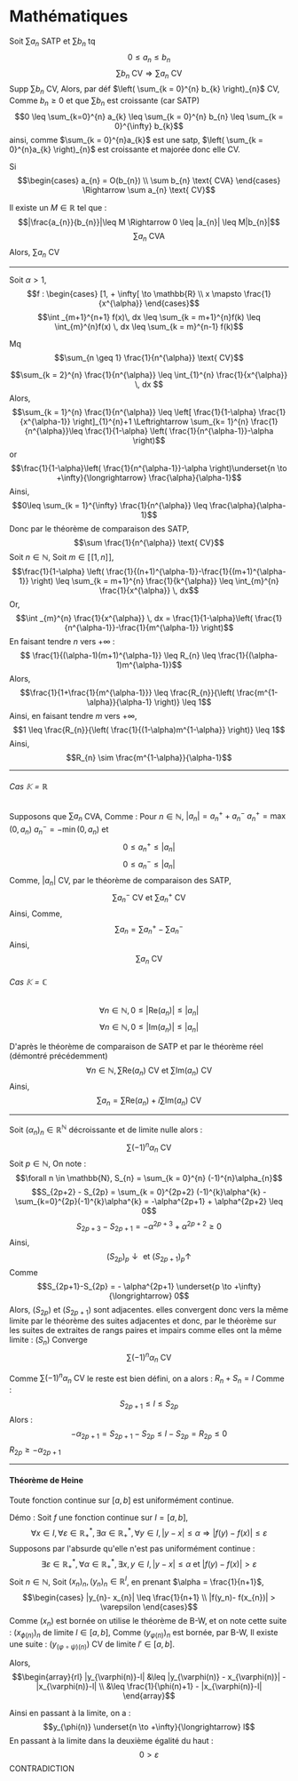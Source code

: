 # Mathématiques
Soit $\sum a_{n}$ SATP et $\sum b_{n}$ tq
$$0 \leq a_{n} \leq b_{n}$$
$$\sum b_{n} \text{ CV} \Rightarrow \sum a_{n} \text{ CV}$$
Supp $\sum b_{n}$ CV, 
Alors, par déf
$\left( \sum_{k = 0}^{n} b_{k} \right)_{n}$ CV, 
Comme $b_{n}\geq 0$ et que $\sum b_{n}$ est croissante (car SATP)
$$0 \leq \sum_{k=0}^{n} a_{k} \leq \sum_{k = 0}^{n} b_{n} \leq \sum_{k = 0}^{\infty} b_{k}$$
ainsi,
comme $\sum_{k = 0}^{n}a_{k}$ est une satp, $\left( \sum_{k = 0}^{n}a_{k} \right)_{n}$ est croissante et majorée donc elle CV.

Si 
$$\begin{cases}
a_{n} = O(b_{n}) \\
\sum b_{n} \text{ CVA}
\end{cases} \Rightarrow \sum a_{n} \text{ CV}$$

Il existe un $M \in \mathbb{R}$ tel que : 
$$|\frac{a_{n}}{b_{n}}|\leq M \Rightarrow 0 \leq |a_{n}| \leq M|b_{n}|$$
$$\sum a_{n} \text{ CVA}$$
Alors, $\sum a_{n}$ CV
___
Soit $\alpha > 1$, 
$$f : \begin{cases}
[1, + \infty[ \to \mathbb{R} \\
x \mapsto \frac{1}{x^{\alpha}}
\end{cases}$$
$$\int _{m+1}^{n+1} f(x)\, dx \leq \sum_{k = m+1}^{n}f(k) \leq \int_{m}^{n}f(x) \, dx \leq \sum_{k = m}^{n-1} f(k)$$

Mq
$$\sum_{n \geq 1} \frac{1}{n^{\alpha}} \text{ CV}$$

$$\sum_{k = 2}^{n} \frac{1}{n^{\alpha}} \leq \int_{1}^{n} \frac{1}{x^{\alpha}}  \, dx $$
Alors, 
$$\sum_{k = 1}^{n} \frac{1}{n^{\alpha}} \leq \left[ \frac{1}{1-\alpha}  \frac{1}{x^{\alpha-1}} \right]_{1}^{n}+1 \Leftrightarrow \sum_{k=  1}^{n} \frac{1}{n^{\alpha}}\leq \frac{1}{1-\alpha} \left( \frac{1}{n^{\alpha-1}}-\alpha \right)$$
or
$$\frac{1}{1-\alpha}\left( \frac{1}{n^{\alpha-1}}-\alpha \right)\underset{n \to +\infty}{\longrightarrow} \frac{\alpha}{\alpha-1}$$
Ainsi, 
$$0\leq \sum_{k = 1}^{\infty} \frac{1}{n^{\alpha}} \leq \frac{\alpha}{\alpha-1}$$
Donc par le théorème de comparaison des SATP, 
$$\sum \frac{1}{n^{\alpha}} \text{ CV}$$
Soit $n \in \mathbb{N}$, 
Soit $m \in [\![1, n]\!]$, 
$$\frac{1}{1-\alpha} \left( \frac{1}{(n+1)^{\alpha-1}}-\frac{1}{(m+1)^{\alpha-1}} \right) \leq \sum_{k = m+1}^{n} \frac{1}{k^{\alpha}} \leq \int_{m}^{n} \frac{1}{x^{\alpha}} \, dx$$
Or, 
$$\int _{m}^{n} \frac{1}{x^{\alpha}} \, dx = \frac{1}{1-\alpha}\left( \frac{1}{n^{\alpha-1}}-\frac{1}{m^{\alpha-1}} \right)$$
En faisant tendre $n$ vers $+ \infty$ : 
$$ \frac{1}{(\alpha-1)(m+1)^{\alpha-1}} \leq R_{n} \leq \frac{1}{(\alpha-1)m^{\alpha-1}}$$
Alors, 
$$\frac{1}{1+\frac{1}{m^{\alpha-1}}} \leq \frac{R_{n}}{\left( \frac{m^{1-\alpha}}{\alpha-1} \right)} \leq 1$$
Ainsi, en faisant tendre $m$ vers $+ \infty$, 
$$1 \leq \frac{R_{n}}{\left( \frac{1}{(1-\alpha)m^{1-\alpha}} \right)} \leq 1$$
Ainsi, 
$$R_{n} \sim \frac{m^{1-\alpha}}{\alpha-1}$$
___
###### Cas $\mathbb{K} = \mathbb{R}$
Supposons que $\sum a_{n}$ CVA, 
Comme :
Pour $n \in \mathbb{N}$, 
$|a_{n}| = a_{n}^{+}+a_{n}^{-}$ 
$a_{n}^{+} = \max(0, a_{n})$
$a_{n}^{-} = -\min(0, a_{n})$
et
$$0 \leq a_{n}^{+} \leq |a_{n}|$$
$$0 \leq a_{n}^{-} \leq |a_{n}|$$
Comme, $|a_{n}|$ CV, par le théorème de comparaison des SATP, 
$$\sum a_{n}^{-} \text{ CV} \text{ et } \sum a_{n}^{+} \text{ CV}$$
Ainsi, 
Comme, 
$$\sum a_{n} = \sum a_{n}^{+} - \sum a_{n}^{-}$$
Ainsi, 
$$\sum a_{n} \text{ CV}$$

###### Cas $\mathbb{K} = \mathbb{C}$
$$\forall n \in \mathbb{N}, 0 \leq |\mathrm{Re}(a_{n})| \leq |a_{n}|$$
$$\forall n \in \mathbb{N}, 0 \leq |\mathrm{Im}(a_{n})| \leq |a_{n}|$$

D'après le théorème de comparaison de SATP et par le théorème réel (démontré précédemment)
$$\forall n\in \mathbb{N}, \sum \mathrm{Re}(a_{n}) \text{ CV et }\sum\mathrm{Im}(a_{n})\text{ CV}$$
Ainsi, 
$$\sum a_{n} = \sum \mathrm{Re}(a_{n}) + i\sum \mathrm{Im}(a_{n}) \text{ CV}$$
___
Soit $(\alpha_{n})_{n} \in \mathbb{R}^{\mathbb{N}}$ décroissante et de limite nulle alors :
$$\sum (-1)^{n}\alpha_{n} \text{ CV}$$
Soit $p \in \mathbb{N},$ 
On note : 
$$\forall n \in \mathbb{N}, S_{n} = \sum_{k = 0}^{n} (-1)^{n}\alpha_{n}$$
$$S_{2p+2} - S_{2p} = \sum_{k = 0}^{2p+2} (-1)^{k}\alpha^{k} - \sum_{k=0}^{2p}(-1)^{k}\alpha^{k} = -\alpha^{2p+1} + \alpha^{2p+2} \leq 0$$
$$S_{2p+3} - S_{2p+1} = -\alpha^{2p+3} + \alpha^{2p+2}\geq 0$$
Ainsi, 
$$(S_{2p})_{p} \downarrow \text{ et }(S_{2p+1})_{p} \uparrow$$
Comme
$$S_{2p+1}-S_{2p} = - \alpha^{2p+1} \underset{p \to +\infty}{\longrightarrow}  0$$
Alors, $(S_{2p})$ et $(S_{2p+1})$ sont adjacentes. 
elles convergent donc vers la même limite par le théorème des suites adjacentes et donc, 
par le théorème sur les suites de extraites de rangs paires et impairs comme elles ont la même limite : $(S_{n})$ Converge
$$\sum(-1)^{n}\alpha_{n} \text{ CV}$$

Comme $\sum(-1)^{n}\alpha_{n} \text{ CV}$ le reste est bien défini, on a alors : 
$R_{n} + S_{n} = l$
Comme : 
$$S_{2p+1} \leq l \leq S_{2p}$$
Alors : 
$$ -\alpha_{2p+1}= S_{2p+1}-S_{2p} \leq l - S_{2p} = R_{2p}\leq 0$$
$R_{2p} \geq - \alpha_{2p+1}$







___
#### Théorème de Heine
Toute fonction continue sur $[a, b]$ est uniformément continue. 

Démo : 
Soit $f$ une fonction continue sur $I = [a, b]$, 
$$\forall x \in I, \forall \varepsilon \in \mathbb{R}_{+}^{*}, \exists \alpha \in \mathbb{R}_{+}^{*}, \forall y \in I, |y-x| \leq \alpha \Rightarrow |f(y)-f(x)| \leq \varepsilon$$
Supposons par l'absurde qu'elle n'est pas uniformément continue : 
$$\exists \varepsilon \in \mathbb{R}_{+}^{*}, \forall \alpha \in \mathbb{R}_{+}^{*}, \exists x, y \in I, |y - x| \leq \alpha \text{ et } |f(y)-f(x)|> \varepsilon$$
Soit $n \in \mathbb{N}$, 
Soit $(x_{n})_{n}, (y_{n})_{n} \in \mathbb{R}^{I}$, 
en prenant $\alpha = \frac{1}{n+1}$, 
$$\begin{cases}
|y_{n}- x_{n}| \leq \frac{1}{n+1} \\
|f(y_n)- f(x_{n})| > \varepsilon
\end{cases}$$
Comme $(x_{n})$ est bornée on utilise le théorème de B-W, et on note cette suite : $(x_{\phi(n)})_{n}$ de limite $l \in [a, b]$, 
Comme $(y_{\varphi(n)})_{n}$ est bornée, par B-W, Il existe une suite : $(y_{(\varphi \circ \psi)(n)})$ CV de limite $l' \in [a, b]$. 

Alors, 
$$\begin{array}{rl}
|y_{\varphi(n)}-l| &\leq |y_{\varphi(n)} - x_{\varphi(n)}| - |x_{\varphi(n)}-l| \\
&\leq \frac{1}{\phi(n)+1} - |x_{\varphi(n)}-l|
\end{array}$$

Ainsi en passant à la limite, on a : 
$$y_{\phi(n)} \underset{n \to +\infty}{\longrightarrow} l$$
En passant à la limite dans la deuxième égalité du haut :
$$0 > \varepsilon$$
CONTRADICTION
